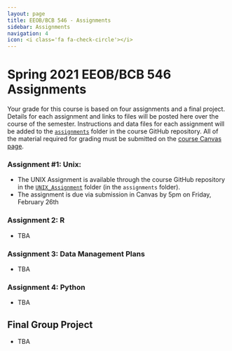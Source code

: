 ```yaml
---
layout: page
title: EEOB/BCB 546 - Assignments
sidebar: Assignments
navigation: 4
icon: <i class='fa fa-check-circle'></i> 
---
```


# Spring 2021 EEOB/BCB 546 Assignments

Your grade for this course is based on four assignments and a final project. Details for each assignment and links to files will be posted here over the course of the semester.
Instructions and data files for each assignment will be added to the [`assignments`](https://github.com/EEOB-BioData/BCB546-Spring2021/tree/main/assignments) folder in the course
GitHub repository. 
All of the material required for grading must be submitted on the [course Canvas page](https://canvas.iastate.edu/courses/79905). 

### Assignment #1: Unix:
* The UNIX Assignment is available through the course GitHub repository in the [`UNIX_Assignment`](https://github.com/EEOB-BioData/BCB546-Spring2021/tree/main/assignments/UNIX_Assignment) folder (in the `assignments` folder).
* The assignment is due via submission in Canvas by 5pm on Friday, February 26th

### Assignment 2: R
* TBA  

### Assignment 3: Data Management Plans

* TBA

### Assignment 4: Python

* TBA

## Final Group Project

* TBA
